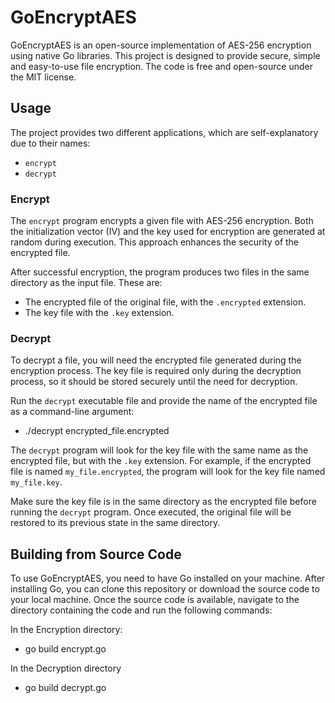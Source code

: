 # GoEncryptAES

GoEncryptAES is an open-source implementation of AES-256 encryption using native Go libraries. This project is designed to provide secure, simple and easy-to-use file encryption. The code is free and open-source under the MIT license.

## Usage
The project provides two different applications, which are self-explanatory due to their names:

- `encrypt`
- `decrypt`

### Encrypt
The `encrypt` program encrypts a given file with AES-256 encryption. Both the initialization vector (IV) and the key used for encryption are generated at random during execution. This approach enhances the security of the encrypted file. 

After successful encryption, the program produces two files in the same directory as the input file. These are:

- The encrypted file of the original file, with the `.encrypted` extension.
- The key file with the `.key` extension.

### Decrypt

To decrypt a file, you will need the encrypted file generated during the encryption process. The key file is required only during the decryption process, so it should be stored securely until the need for decryption.

Run the `decrypt` executable file and provide the name of the encrypted file as a command-line argument:

- ./decrypt encrypted_file.encrypted

The `decrypt` program will look for the key file with the same name as the encrypted file, but with the `.key` extension. For example, if the encrypted file is named `my_file.encrypted`, the program will look for the key file named `my_file.key`.

Make sure the key file is in the same directory as the encrypted file before running the `decrypt` program. Once executed, the original file will be restored to its previous state in the same directory.


## Building from Source Code
To use GoEncryptAES, you need to have Go installed on your machine. After installing Go, you can clone this repository or download the source code to your local machine. Once the source code is available, navigate to the directory containing the code and run the following commands:

In the Encryption directory:
- go build encrypt.go

In the Decryption directory
- go build decrypt.go
